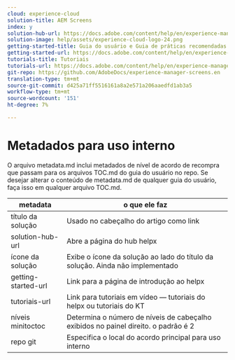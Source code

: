 ```yaml
---
cloud: experience-cloud
solution-title: AEM Screens
index: y
solution-hub-url: https://docs.adobe.com/content/help/en/experience-manager-screens/user-guide/aem-screens-introduction.html
solution-image: help/assets/experience-cloud-logo-24.png
getting-started-title: Guia do usuário e Guia de práticas recomendadas para o AEM Screens
getting-started-url: https://docs.adobe.com/content/help/en/experience-manager-screens/user-guide/aem-screens-introduction.html
tutorials-title: Tutoriais
tutorials-url: https://docs.adobe.com/content/help/en/experience-manager-screens/using/about-guide.html
git-repo: https://github.com/AdobeDocs/experience-manager-screens.en
translation-type: tm+mt
source-git-commit: d425a71ff5516161a8a2e571a206aaedfd1ab3a5
workflow-type: tm+mt
source-wordcount: '151'
ht-degree: 7%

---
```



# Metadados para uso interno

O arquivo metadata.md inclui metadados de nível de acordo de recompra que passam para os arquivos TOC.md do guia do usuário no repo. Se desejar alterar o conteúdo de metadata.md de qualquer guia do usuário, faça isso em qualquer arquivo TOC.md.

| metadata | o que ele faz |
|--- |--- |
| título da solução | Usado no cabeçalho do artigo como link |
| solution-hub-url | Abre a página do hub helpx |
| ícone da solução | Exibe o ícone da solução ao lado do título da solução. Ainda não implementado |
| getting-started-url | Link para a página de introdução ao helpx |
| tutoriais-url | Link para tutoriais em vídeo — tutoriais do helpx ou tutoriais do KT |
| níveis minitoctoc | Determina o número de níveis de cabeçalho exibidos no painel direito. o padrão é 2 |
| repo git | Especifica o local do acordo principal para uso interno |
